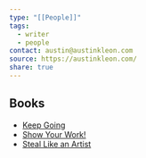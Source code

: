 ```yaml
---
type: "[[People]]"
tags:
  - writer
  - people
contact: austin@austinkleon.com
source: https://austinkleon.com/
share: true
---
```


## Books
- [Keep Going](./Keep%20Going.md)
- [Show Your Work!](./Show%20Your%20Work!.md)
- [Steal Like an Artist](./Steal%20Like%20an%20Artist.md)
